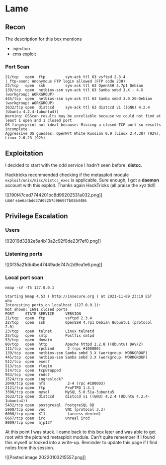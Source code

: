 # Lame

## Recon
The description for this box mentions  

- injection
- cms exploit

### Port Scan
```
21/tcp   open  ftp         syn-ack ttl 63 vsftpd 2.3.4
|_ftp-anon: Anonymous FTP login allowed (FTP code 230)
22/tcp   open  ssh         syn-ack ttl 63 OpenSSH 4.7p1 Debian 
139/tcp  open  netbios-ssn syn-ack ttl 63 Samba smbd 3.X - 4.X (workgroup: WORKGROUP)
445/tcp  open  netbios-ssn syn-ack ttl 63 Samba smbd 3.0.20-Debian (workgroup: WORKGROUP)
3632/tcp open  distccd     syn-ack ttl 63 distccd v1 ((GNU) 4.2.4 (Ubuntu 4.2.4-1ubuntu4))
Warning: OSScan results may be unreliable because we could not find at least 1 open and 1 closed port
OS fingerprint not ideal because: Missing a closed TCP port so results incomplete
Aggressive OS guesses: OpenWrt White Russian 0.9 (Linux 2.4.30) (92%), Linux 2.6.23 (92%)
```


## Exploitation
I decided to start with the odd service I hadn't seen before: **distcc**.

Hacktricks recommended checking if the metasploit module `exploit/unix/misc/distcc_exec` is applicable. Sure enough, I got a **daemon** account with this exploit. Thanks again HackTricks (all praise the xyz tld!)

![[190f47ced7744201bc8d99202531a032.png]]  
user `ebe6a4bdd37d05257c96607fb05b4486`

## Privilege Escalation

### Users
![[2019d3282e5a4b13a2c92f0de23f7ef0.png]]

### Listening ports
![[0f35a21db4be47449ade747c2d9ea1e6.png]]

### Local port scan
`nmap -sV -T5 127.0.0.1`
```
Starting Nmap 4.53 ( http://insecure.org ) at 2021-11-09 23:19 EST
who
Interesting ports on localhost (127.0.0.1):
Not shown: 1691 closed ports
PORT     STATE SERVICE     VERSION
21/tcp   open  ftp         vsftpd 2.3.4
22/tcp   open  ssh         OpenSSH 4.7p1 Debian 8ubuntu1 (protocol 2.0)
23/tcp   open  telnet      Linux telnetd
25/tcp   open  smtp        Postfix smtpd
53/tcp   open  domain
80/tcp   open  http        Apache httpd 2.2.8 ((Ubuntu) DAV/2)
111/tcp  open  rpcbind      2 (rpc #100000)
139/tcp  open  netbios-ssn Samba smbd 3.X (workgroup: WORKGROUP)
445/tcp  open  netbios-ssn Samba smbd 3.X (workgroup: WORKGROUP)
512/tcp  open  exec?
513/tcp  open  rlogin
514/tcp  open  tcpwrapped
953/tcp  open  rndc?
1524/tcp open  ingreslock?
2049/tcp open  nfs          2-4 (rpc #100003)
2121/tcp open  ftp         ProFTPD 1.3.1
3306/tcp open  mysql       MySQL 5.0.51a-3ubuntu5
3632/tcp open  distccd     distccd v1 ((GNU) 4.2.4 (Ubuntu 4.2.4-1ubuntu4))
5432/tcp open  postgresql  PostgreSQL DB
5900/tcp open  vnc         VNC (protocol 3.3)
6000/tcp open  X11          (access denied)
6667/tcp open  irc         Unreal ircd
8009/tcp open  ajp13?
```

At this point I was stuck. I came back to this box later and was able to get root with the pictured metasploit module. Can't quite remember if I found this myself or looked into a write-up. Reminder to update this page if I find notes from this session.

![[Pasted image 20220103215557.png]]
